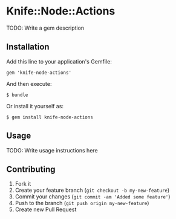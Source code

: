 # Knife::Node::Actions

TODO: Write a gem description

## Installation

Add this line to your application's Gemfile:

    gem 'knife-node-actions'

And then execute:

    $ bundle

Or install it yourself as:

    $ gem install knife-node-actions

## Usage

TODO: Write usage instructions here

## Contributing

1. Fork it
2. Create your feature branch (`git checkout -b my-new-feature`)
3. Commit your changes (`git commit -am 'Added some feature'`)
4. Push to the branch (`git push origin my-new-feature`)
5. Create new Pull Request
